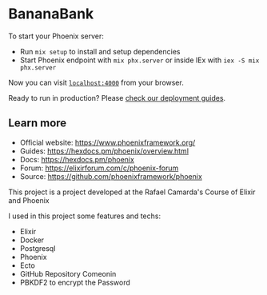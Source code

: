 # BananaBank

To start your Phoenix server:

  * Run `mix setup` to install and setup dependencies
  * Start Phoenix endpoint with `mix phx.server` or inside IEx with `iex -S mix phx.server`

Now you can visit [`localhost:4000`](http://localhost:4000) from your browser.

Ready to run in production? Please [check our deployment guides](https://hexdocs.pm/phoenix/deployment.html).

## Learn more

  * Official website: https://www.phoenixframework.org/
  * Guides: https://hexdocs.pm/phoenix/overview.html
  * Docs: https://hexdocs.pm/phoenix
  * Forum: https://elixirforum.com/c/phoenix-forum
  * Source: https://github.com/phoenixframework/phoenix

This project is a project developed at the Rafael Camarda's Course of Elixir and Phoenix

I used in this project some features and techs:
 - Elixir
 - Docker
 - Postgresql
 - Phoenix
 - Ecto
 - GitHub Repository Comeonin
 - PBKDF2 to encrypt the Password
